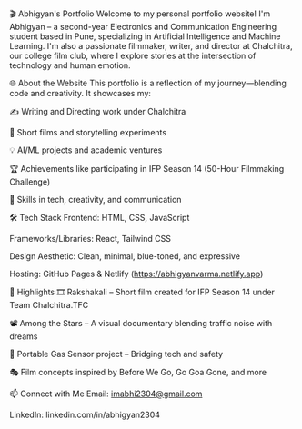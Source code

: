 🎬 Abhigyan's Portfolio
Welcome to my personal portfolio website!
I'm Abhigyan – a second-year Electronics and Communication Engineering student based in Pune, specializing in Artificial Intelligence and Machine Learning. I'm also a passionate filmmaker, writer, and director at Chalchitra, our college film club, where I explore stories at the intersection of technology and human emotion.

🌐 About the Website
This portfolio is a reflection of my journey—blending code and creativity.
It showcases my:

✍️ Writing and Directing work under Chalchitra

🎥 Short films and storytelling experiments

💡 AI/ML projects and academic ventures

🏆 Achievements like participating in IFP Season 14 (50-Hour Filmmaking Challenge)

🧠 Skills in tech, creativity, and communication

🛠 Tech Stack
Frontend: HTML, CSS, JavaScript

Frameworks/Libraries: React, Tailwind CSS

Design Aesthetic: Clean, minimal, blue-toned, and expressive

Hosting: GitHub Pages & Netlify (https://abhigyanvarma.netlify.app)

📌 Highlights
🎞 Rakshakali – Short film created for IFP Season 14 under Team Chalchitra.TFC

📽 Among the Stars – A visual documentary blending traffic noise with dreams

🧪 Portable Gas Sensor project – Bridging tech and safety

🎭 Film concepts inspired by Before We Go, Go Goa Gone, and more

📫 Connect with Me
Email: imabhi2304@gmail.com

LinkedIn: linkedin.com/in/abhigyan2304

